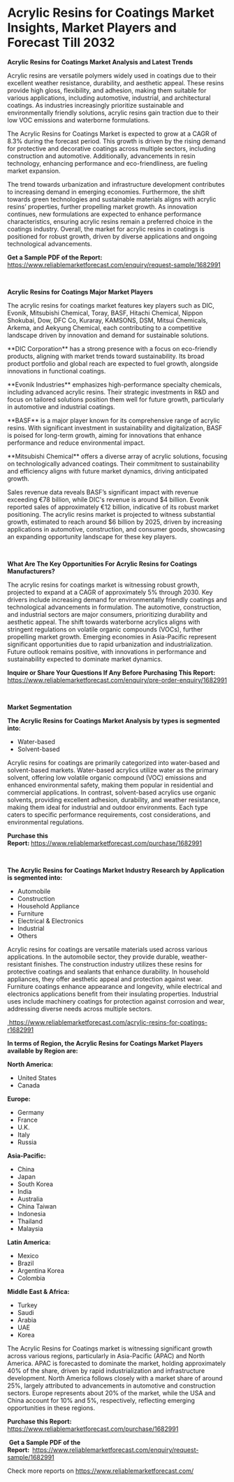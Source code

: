 <p><h1>Acrylic Resins for Coatings Market Insights, Market Players and Forecast Till 2032</h1></p><p><strong>Acrylic Resins for Coatings Market Analysis and Latest Trends</strong></p>
<p><p>Acrylic resins are versatile polymers widely used in coatings due to their excellent weather resistance, durability, and aesthetic appeal. These resins provide high gloss, flexibility, and adhesion, making them suitable for various applications, including automotive, industrial, and architectural coatings. As industries increasingly prioritize sustainable and environmentally friendly solutions, acrylic resins gain traction due to their low VOC emissions and waterborne formulations.</p><p>The Acrylic Resins for Coatings Market is expected to grow at a CAGR of 8.3% during the forecast period. This growth is driven by the rising demand for protective and decorative coatings across multiple sectors, including construction and automotive. Additionally, advancements in resin technology, enhancing performance and eco-friendliness, are fueling market expansion. </p><p>The trend towards urbanization and infrastructure development contributes to increasing demand in emerging economies. Furthermore, the shift towards green technologies and sustainable materials aligns with acrylic resins’ properties, further propelling market growth. As innovation continues, new formulations are expected to enhance performance characteristics, ensuring acrylic resins remain a preferred choice in the coatings industry. Overall, the market for acrylic resins in coatings is positioned for robust growth, driven by diverse applications and ongoing technological advancements.</p></p>
<p><strong>Get a Sample PDF of the Report:&nbsp;</strong> <a href="https://www.reliablemarketforecast.com/enquiry/request-sample/1682991?utm_campaign=3225&utm_medium=2&utm_source=Github&utm_content=ia&utm_term=26032025&utm_id=acrylic-resins-for-coatings">https://www.reliablemarketforecast.com/enquiry/request-sample/1682991</a></p>
<p>&nbsp;</p>
<p><strong>Acrylic Resins for Coatings Major Market Players</strong></p>
<p><p>The acrylic resins for coatings market features key players such as DIC, Evonik, Mitsubishi Chemical, Toray, BASF, Hitachi Chemical, Nippon Shokubai, Dow, DFC Co, Kuraray, KAMSONS, DSM, Mitsui Chemicals, Arkema, and Aekyung Chemical, each contributing to a competitive landscape driven by innovation and demand for sustainable solutions.</p><p>**DIC Corporation** has a strong presence with a focus on eco-friendly products, aligning with market trends toward sustainability. Its broad product portfolio and global reach are expected to fuel growth, alongside innovations in functional coatings.</p><p>**Evonik Industries** emphasizes high-performance specialty chemicals, including advanced acrylic resins. Their strategic investments in R&D and focus on tailored solutions position them well for future growth, particularly in automotive and industrial coatings.</p><p>**BASF** is a major player known for its comprehensive range of acrylic resins. With significant investment in sustainability and digitalization, BASF is poised for long-term growth, aiming for innovations that enhance performance and reduce environmental impact.</p><p>**Mitsubishi Chemical** offers a diverse array of acrylic solutions, focusing on technologically advanced coatings. Their commitment to sustainability and efficiency aligns with future market dynamics, driving anticipated growth.</p><p>Sales revenue data reveals BASF’s significant impact with revenue exceeding €78 billion, while DIC's revenue is around $4 billion. Evonik reported sales of approximately €12 billion, indicative of its robust market positioning. The acrylic resins market is projected to witness substantial growth, estimated to reach around $6 billion by 2025, driven by increasing applications in automotive, construction, and consumer goods, showcasing an expanding opportunity landscape for these key players.</p></p>
<p>&nbsp;</p>
<p><strong>What Are The Key Opportunities For Acrylic Resins for Coatings Manufacturers?</strong></p>
<p><p>The acrylic resins for coatings market is witnessing robust growth, projected to expand at a CAGR of approximately 5% through 2030. Key drivers include increasing demand for environmentally friendly coatings and technological advancements in formulation. The automotive, construction, and industrial sectors are major consumers, prioritizing durability and aesthetic appeal. The shift towards waterborne acrylics aligns with stringent regulations on volatile organic compounds (VOCs), further propelling market growth. Emerging economies in Asia-Pacific represent significant opportunities due to rapid urbanization and industrialization. Future outlook remains positive, with innovations in performance and sustainability expected to dominate market dynamics.</p></p>
<p><strong>Inquire or Share Your Questions If Any Before Purchasing This Report:</strong> <a href="https://www.reliablemarketforecast.com/enquiry/pre-order-enquiry/1682991?utm_campaign=3225&utm_medium=2&utm_source=Github&utm_content=ia&utm_term=26032025&utm_id=acrylic-resins-for-coatings">https://www.reliablemarketforecast.com/enquiry/pre-order-enquiry/1682991</a></p>
<p>&nbsp;</p>
<p><strong>Market Segmentation</strong></p>
<p><strong>The Acrylic Resins for Coatings Market Analysis by types is segmented into:</strong></p>
<p><ul><li>Water-based</li><li>Solvent-based</li></ul></p>
<p><p>Acrylic resins for coatings are primarily categorized into water-based and solvent-based markets. Water-based acrylics utilize water as the primary solvent, offering low volatile organic compound (VOC) emissions and enhanced environmental safety, making them popular in residential and commercial applications. In contrast, solvent-based acrylics use organic solvents, providing excellent adhesion, durability, and weather resistance, making them ideal for industrial and outdoor environments. Each type caters to specific performance requirements, cost considerations, and environmental regulations.</p></p>
<p><strong>Purchase this Report:&nbsp;</strong><a href="https://www.reliablemarketforecast.com/purchase/1682991?utm_campaign=3225&utm_medium=2&utm_source=Github&utm_content=ia&utm_term=26032025&utm_id=acrylic-resins-for-coatings">https://www.reliablemarketforecast.com/purchase/1682991</a></p>
<p>&nbsp;</p>
<p><strong>The Acrylic Resins for Coatings Market Industry Research by Application is segmented into:</strong></p>
<p><ul><li>Automobile</li><li>Construction</li><li>Household Appliance</li><li>Furniture</li><li>Electrical & Electronics</li><li>Industrial</li><li>Others</li></ul></p>
<p><p>Acrylic resins for coatings are versatile materials used across various applications. In the automobile sector, they provide durable, weather-resistant finishes. The construction industry utilizes these resins for protective coatings and sealants that enhance durability. In household appliances, they offer aesthetic appeal and protection against wear. Furniture coatings enhance appearance and longevity, while electrical and electronics applications benefit from their insulating properties. Industrial uses include machinery coatings for protection against corrosion and wear, addressing diverse needs across multiple sectors.</p></p>
<p><a href="https://www.reliablemarketforecast.com/acrylic-resins-for-coatings-r1682991?utm_campaign=3225&utm_medium=2&utm_source=Github&utm_content=ia&utm_term=26032025&utm_id=acrylic-resins-for-coatings">&nbsp;https://www.reliablemarketforecast.com/acrylic-resins-for-coatings-r1682991</a></p>
<p><strong>In terms of Region, the Acrylic Resins for Coatings Market Players available by Region are:</strong></p>
<p>
    <p> <strong> North America: </strong>
        <ul>
            <li>United States</li>
            <li>Canada</li>
        </ul>
        </p> 
    <p> <strong> Europe: </strong>
        <ul>
            <li>Germany</li>
            <li>France</li>
            <li>U.K.</li>
            <li>Italy</li>
            <li>Russia</li>
        </ul>
        </p> 
    <p> <strong> Asia-Pacific: </strong>
        <ul>
            <li>China</li>
            <li>Japan</li>
            <li>South Korea</li>
            <li>India</li>
            <li>Australia</li>
            <li>China Taiwan</li>
            <li>Indonesia</li>
            <li>Thailand</li>
            <li>Malaysia</li>
        </ul>
        </p> 
    <p> <strong> Latin America: </strong>
        <ul>
            <li>Mexico</li>
            <li>Brazil</li>
            <li>Argentina Korea</li>
            <li>Colombia</li>
        </ul>
        </p> 
    <p> <strong> Middle East & Africa: </strong>
        <ul>
            <li>Turkey</li>
            <li>Saudi</li>
            <li>Arabia</li>
            <li>UAE</li>
            <li>Korea</li>
        </ul>
    </p>
    </p>
<p><p>The Acrylic Resins for Coatings market is witnessing significant growth across various regions, particularly in Asia-Pacific (APAC) and North America. APAC is forecasted to dominate the market, holding approximately 40% of the share, driven by rapid industrialization and infrastructure development. North America follows closely with a market share of around 25%, largely attributed to advancements in automotive and construction sectors. Europe represents about 20% of the market, while the USA and China account for 10% and 5%, respectively, reflecting emerging opportunities in these regions.</p></p>
<p><strong>Purchase this Report: </strong><a href="https://www.reliablemarketforecast.com/purchase/1682991?utm_campaign=3225&utm_medium=2&utm_source=Github&utm_content=ia&utm_term=26032025&utm_id=acrylic-resins-for-coatings">https://www.reliablemarketforecast.com/purchase/1682991</a></p>
<p>&nbsp;<strong>Get a Sample PDF of the Report:&nbsp;&nbsp;</strong><a href="https://www.reliablemarketforecast.com/enquiry/request-sample/1682991?utm_campaign=3225&utm_medium=2&utm_source=Github&utm_content=ia&utm_term=26032025&utm_id=acrylic-resins-for-coatings">https://www.reliablemarketforecast.com/enquiry/request-sample/1682991</a></p>
<p><strong></strong></p>
<p>Check more reports on <a href="https://www.reliablemarketforecast.com/?utm_campaign=3225&utm_medium=2&utm_source=Github&utm_content=ia&utm_term=26032025&utm_id=acrylic-resins-for-coatings">https://www.reliablemarketforecast.com/</a></p>